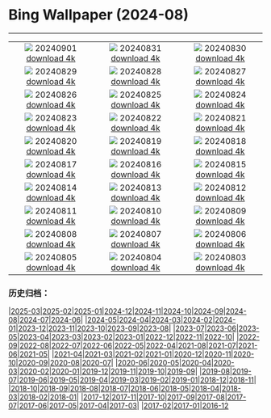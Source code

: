 # Bing Wallpaper (2024-08)
**************
| | | |
| :----: | :----: | :----: |
| ![](https://www.bing.com/th?id=OHR.DjanetAlgeria_PT-BR4680900903_1920x1080.jpg) 20240901 [download 4k](https://www.bing.com/th?id=OHR.DjanetAlgeria_PT-BR4680900903_UHD.jpg) | ![](https://www.bing.com/th?id=OHR.WhaleSharkDay_PT-BR4441364252_1920x1080.jpg) 20240831 [download 4k](https://www.bing.com/th?id=OHR.WhaleSharkDay_PT-BR4441364252_UHD.jpg) | ![](https://www.bing.com/th?id=OHR.CastellfollitSpain_PT-BR4036017391_1920x1080.jpg) 20240830 [download 4k](https://www.bing.com/th?id=OHR.CastellfollitSpain_PT-BR4036017391_UHD.jpg) |
| ![](https://www.bing.com/th?id=OHR.ParalympicsParis_PT-BR3706012931_1920x1080.jpg) 20240829 [download 4k](https://www.bing.com/th?id=OHR.ParalympicsParis_PT-BR3706012931_UHD.jpg) | ![](https://www.bing.com/th?id=OHR.YoungCaiman_PT-BR3430658396_1920x1080.jpg) 20240828 [download 4k](https://www.bing.com/th?id=OHR.YoungCaiman_PT-BR3430658396_UHD.jpg) | ![](https://www.bing.com/th?id=OHR.PalmyraAtoll_PT-BR3061095594_1920x1080.jpg) 20240827 [download 4k](https://www.bing.com/th?id=OHR.PalmyraAtoll_PT-BR3061095594_UHD.jpg) |
| ![](https://www.bing.com/th?id=OHR.SwiftcurrentLake_PT-BR2467952516_1920x1080.jpg) 20240826 [download 4k](https://www.bing.com/th?id=OHR.SwiftcurrentLake_PT-BR2467952516_UHD.jpg) | ![](https://www.bing.com/th?id=OHR.KatahdinWoods_PT-BR1618400732_1920x1080.jpg) 20240825 [download 4k](https://www.bing.com/th?id=OHR.KatahdinWoods_PT-BR1618400732_UHD.jpg) | ![](https://www.bing.com/th?id=OHR.PrasatPhanom_PT-BR0925050083_1920x1080.jpg) 20240824 [download 4k](https://www.bing.com/th?id=OHR.PrasatPhanom_PT-BR0925050083_UHD.jpg) |
| ![](https://www.bing.com/th?id=OHR.DiadoFolclore_PT-BR9451693617_1920x1080.jpg) 20240823 [download 4k](https://www.bing.com/th?id=OHR.DiadoFolclore_PT-BR9451693617_UHD.jpg) | ![](https://www.bing.com/th?id=OHR.NazcaBooby_PT-BR5782154593_1920x1080.jpg) 20240822 [download 4k](https://www.bing.com/th?id=OHR.NazcaBooby_PT-BR5782154593_UHD.jpg) | ![](https://www.bing.com/th?id=OHR.TetonSunrise_PT-BR5413477464_1920x1080.jpg) 20240821 [download 4k](https://www.bing.com/th?id=OHR.TetonSunrise_PT-BR5413477464_UHD.jpg) |
| ![](https://www.bing.com/th?id=OHR.RegataSanGines_PT-BR4759271274_1920x1080.jpg) 20240820 [download 4k](https://www.bing.com/th?id=OHR.RegataSanGines_PT-BR4759271274_UHD.jpg) | ![](https://www.bing.com/th?id=OHR.HuntingtonBeach_PT-BR8909327744_1920x1080.jpg) 20240819 [download 4k](https://www.bing.com/th?id=OHR.HuntingtonBeach_PT-BR8909327744_UHD.jpg) | ![](https://www.bing.com/th?id=OHR.AlfanzinaLighthouse_PT-BR6712020565_1920x1080.jpg) 20240818 [download 4k](https://www.bing.com/th?id=OHR.AlfanzinaLighthouse_PT-BR6712020565_UHD.jpg) |
| ![](https://www.bing.com/th?id=OHR.JapanRollerCoaster_PT-BR6472241100_1920x1080.jpg) 20240817 [download 4k](https://www.bing.com/th?id=OHR.JapanRollerCoaster_PT-BR6472241100_UHD.jpg) | ![](https://www.bing.com/th?id=OHR.HangCave_PT-BR4594901649_1920x1080.jpg) 20240816 [download 4k](https://www.bing.com/th?id=OHR.HangCave_PT-BR4594901649_UHD.jpg) | ![](https://www.bing.com/th?id=OHR.WatarrkaLizard_PT-BR4397893741_1920x1080.jpg) 20240815 [download 4k](https://www.bing.com/th?id=OHR.WatarrkaLizard_PT-BR4397893741_UHD.jpg) |
| ![](https://www.bing.com/th?id=OHR.DugiOtokCroatia_PT-BR3949170501_1920x1080.jpg) 20240814 [download 4k](https://www.bing.com/th?id=OHR.DugiOtokCroatia_PT-BR3949170501_UHD.jpg) | ![](https://www.bing.com/th?id=OHR.ElephantsAmboseli_PT-BR3607711073_1920x1080.jpg) 20240813 [download 4k](https://www.bing.com/th?id=OHR.ElephantsAmboseli_PT-BR3607711073_UHD.jpg) | ![](https://www.bing.com/th?id=OHR.DiadosPais_PT-BR1045421907_1920x1080.jpg) 20240812 [download 4k](https://www.bing.com/th?id=OHR.DiadosPais_PT-BR1045421907_UHD.jpg) |
| ![](https://www.bing.com/th?id=OHR.JoshuaTreeNP_PT-BR8498081592_1920x1080.jpg) 20240811 [download 4k](https://www.bing.com/th?id=OHR.JoshuaTreeNP_PT-BR8498081592_UHD.jpg) | ![](https://www.bing.com/th?id=OHR.IncaRuinPeru_PT-BR4364071618_1920x1080.jpg) 20240810 [download 4k](https://www.bing.com/th?id=OHR.IncaRuinPeru_PT-BR4364071618_UHD.jpg) | ![](https://www.bing.com/th?id=OHR.SpottedOwlet_PT-BR0320206589_1920x1080.jpg) 20240809 [download 4k](https://www.bing.com/th?id=OHR.SpottedOwlet_PT-BR0320206589_UHD.jpg) |
| ![](https://www.bing.com/th?id=OHR.MichiganLighthouse_PT-BR0055198491_1920x1080.jpg) 20240808 [download 4k](https://www.bing.com/th?id=OHR.MichiganLighthouse_PT-BR0055198491_UHD.jpg) | ![](https://www.bing.com/th?id=OHR.MolokiniHawaii_PT-BR9827408111_1920x1080.jpg) 20240807 [download 4k](https://www.bing.com/th?id=OHR.MolokiniHawaii_PT-BR9827408111_UHD.jpg) | ![](https://www.bing.com/th?id=OHR.HertfordshireLavender_PT-BR9531166050_1920x1080.jpg) 20240806 [download 4k](https://www.bing.com/th?id=OHR.HertfordshireLavender_PT-BR9531166050_UHD.jpg) |
| ![](https://www.bing.com/th?id=OHR.DiaInternacionaldosAvos_PT-BR2289016069_1920x1080.jpg) 20240805 [download 4k](https://www.bing.com/th?id=OHR.DiaInternacionaldosAvos_PT-BR2289016069_UHD.jpg) | ![](https://www.bing.com/th?id=OHR.WulongKarst_PT-BR9259543869_1920x1080.jpg) 20240804 [download 4k](https://www.bing.com/th?id=OHR.WulongKarst_PT-BR9259543869_UHD.jpg) | ![](https://www.bing.com/th?id=OHR.TrunkBay_PT-BR8573788345_1920x1080.jpg) 20240803 [download 4k](https://www.bing.com/th?id=OHR.TrunkBay_PT-BR8573788345_UHD.jpg) |

### 历史归档：

|[2025-03](/../2025-03/2025-03.md)|[2025-02](/../2025-02/2025-02.md)|[2025-01](/../2025-01/2025-01.md)|[2024-12](/../2024-12/2024-12.md)|[2024-11](/../2024-11/2024-11.md)|[2024-10](/../2024-10/2024-10.md)|[2024-09](/../2024-09/2024-09.md)|[2024-08](/2024-08.md)|[2024-07](/../2024-07/2024-07.md)|[2024-06](/../2024-06/2024-06.md)|
|[2024-05](/../2024-05/2024-05.md)|[2024-04](/../2024-04/2024-04.md)|[2024-03](/../2024-03/2024-03.md)|[2024-02](/../2024-02/2024-02.md)|[2024-01](/../2024-01/2024-01.md)|[2023-12](/../2023-12/2023-12.md)|[2023-11](/../2023-11/2023-11.md)|[2023-10](/../2023-10/2023-10.md)|[2023-09](/../2023-09/2023-09.md)|[2023-08](/../2023-08/2023-08.md)|
|[2023-07](/../2023-07/2023-07.md)|[2023-06](/../2023-06/2023-06.md)|[2023-05](/../2023-05/2023-05.md)|[2023-04](/../2023-04/2023-04.md)|[2023-03](/../2023-03/2023-03.md)|[2023-02](/../2023-02/2023-02.md)|[2023-01](/../2023-01/2023-01.md)|[2022-12](/../2022-12/2022-12.md)|[2022-11](/../2022-11/2022-11.md)|[2022-10](/../2022-10/2022-10.md)|
|[2022-09](/../2022-09/2022-09.md)|[2022-08](/../2022-08/2022-08.md)|[2022-07](/../2022-07/2022-07.md)|[2022-06](/../2022-06/2022-06.md)|[2022-05](/../2022-05/2022-05.md)|[2022-04](/../2022-04/2022-04.md)|[2021-08](/../2021-08/2021-08.md)|[2021-07](/../2021-07/2021-07.md)|[2021-06](/../2021-06/2021-06.md)|[2021-05](/../2021-05/2021-05.md)|
|[2021-04](/../2021-04/2021-04.md)|[2021-03](/../2021-03/2021-03.md)|[2021-02](/../2021-02/2021-02.md)|[2021-01](/../2021-01/2021-01.md)|[2020-12](/../2020-12/2020-12.md)|[2020-11](/../2020-11/2020-11.md)|[2020-10](/../2020-10/2020-10.md)|[2020-09](/../2020-09/2020-09.md)|[2020-08](/../2020-08/2020-08.md)|[2020-07](/../2020-07/2020-07.md)|
|[2020-06](/../2020-06/2020-06.md)|[2020-05](/../2020-05/2020-05.md)|[2020-04](/../2020-04/2020-04.md)|[2020-03](/../2020-03/2020-03.md)|[2020-02](/../2020-02/2020-02.md)|[2020-01](/../2020-01/2020-01.md)|[2019-12](/../2019-12/2019-12.md)|[2019-11](/../2019-11/2019-11.md)|[2019-10](/../2019-10/2019-10.md)|[2019-09](/../2019-09/2019-09.md)|
|[2019-08](/../2019-08/2019-08.md)|[2019-07](/../2019-07/2019-07.md)|[2019-06](/../2019-06/2019-06.md)|[2019-05](/../2019-05/2019-05.md)|[2019-04](/../2019-04/2019-04.md)|[2019-03](/../2019-03/2019-03.md)|[2019-02](/../2019-02/2019-02.md)|[2019-01](/../2019-01/2019-01.md)|[2018-12](/../2018-12/2018-12.md)|[2018-11](/../2018-11/2018-11.md)|
|[2018-10](/../2018-10/2018-10.md)|[2018-09](/../2018-09/2018-09.md)|[2018-08](/../2018-08/2018-08.md)|[2018-07](/../2018-07/2018-07.md)|[2018-06](/../2018-06/2018-06.md)|[2018-05](/../2018-05/2018-05.md)|[2018-04](/../2018-04/2018-04.md)|[2018-03](/../2018-03/2018-03.md)|[2018-02](/../2018-02/2018-02.md)|[2018-01](/../2018-01/2018-01.md)|
|[2017-12](/../2017-12/2017-12.md)|[2017-11](/../2017-11/2017-11.md)|[2017-10](/../2017-10/2017-10.md)|[2017-09](/../2017-09/2017-09.md)|[2017-08](/../2017-08/2017-08.md)|[2017-07](/../2017-07/2017-07.md)|[2017-06](/../2017-06/2017-06.md)|[2017-05](/../2017-05/2017-05.md)|[2017-04](/../2017-04/2017-04.md)|[2017-03](/../2017-03/2017-03.md)|
|[2017-02](/../2017-02/2017-02.md)|[2017-01](/../2017-01/2017-01.md)|[2016-12](/../2016-12/2016-12.md)